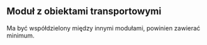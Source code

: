 ## Moduł z obiektami transportowymi

Ma być współdzielony między innymi modułami, powinien zawierać minimum.